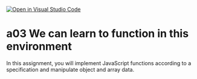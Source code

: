 [![Open in Visual Studio Code](https://classroom.github.com/assets/open-in-vscode-f059dc9a6f8d3a56e377f745f24479a46679e63a5d9fe6f495e02850cd0d8118.svg)](https://classroom.github.com/online_ide?assignment_repo_id=6394079&assignment_repo_type=AssignmentRepo)
# a03 We can learn to function in this environment
In this assignment, you will implement JavaScript functions according to a specification and manipulate object and array data.
